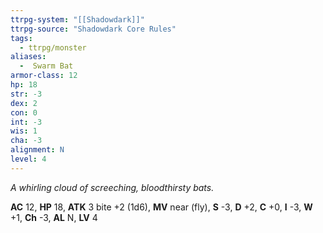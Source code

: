 ```yaml
---
ttrpg-system: "[[Shadowdark]]"
ttrpg-source: "Shadowdark Core Rules"
tags:
  - ttrpg/monster
aliases:
  -  Swarm Bat
armor-class: 12
hp: 18
str: -3
dex: 2
con: 0
int: -3
wis: 1
cha: -3
alignment: N
level: 4
---
```


_A whirling cloud of screeching, bloodthirsty bats._

**AC** 12, **HP** 18, **ATK** 3 bite +2 (1d6), **MV** near (fly), **S** -3, **D** +2, **C** +0, **I** -3, **W** +1, **Ch** -3, **AL** N, **LV** 4


